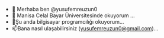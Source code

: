 - 👋 Merhaba ben @yusufemreuzun0
- 👀 Manisa Celal Bayar Üniversitesinde  okuyorum ...
- 🌱Şu anda bilgisayar programcılığı  okuyorum...
- 📫Bana nasıl ulaşabilirsiniz (yusufemreuzun0@gmail.com)... 


